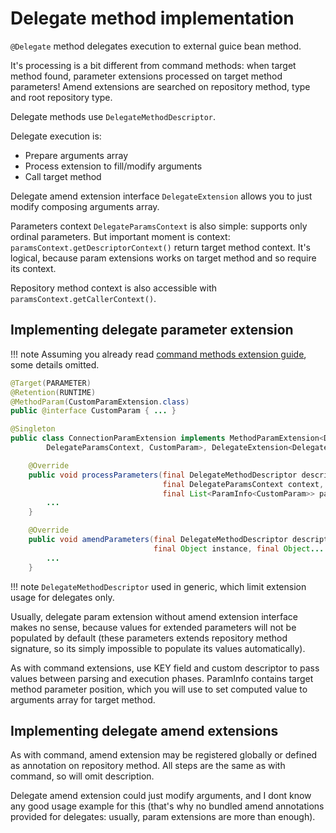 # Delegate method implementation

`@Delegate` method delegates execution to external guice bean method.

It's processing is a bit different from command methods: when target method found, parameter extensions processed on target method parameters! Amend extensions are searched on repository method, type and root repository type.

Delegate methods use `DelegateMethodDescriptor`.

Delegate execution is:

* Prepare arguments array
* Process extension to fill/modify arguments
* Call target method

Delegate amend extension interface `DelegateExtension` allows you to just modify composing arguments array.

Parameters context `DelegateParamsContext` is also simple: supports only ordinal parameters. 
But important moment is context: `paramsContext.getDescriptorContext()` return target method context. It's logical, because param extensions works on target method and so require its context.

Repository method context is also accessible with `paramsContext.getCallerContext()`.

## Implementing delegate parameter extension

!!! note
    Assuming you already read [command methods extension guide](commandinternals.md), some details omitted.

```java
@Target(PARAMETER)
@Retention(RUNTIME)
@MethodParam(CustomParamExtension.class)
public @interface CustomParam { ... }
```

```java
@Singleton
public class ConnectionParamExtension implements MethodParamExtension<DelegateMethodDescriptor,
        DelegateParamsContext, CustomParam>, DelegateExtension<DelegateMethodDescriptor> {

    @Override
    public void processParameters(final DelegateMethodDescriptor descriptor,
                                  final DelegateParamsContext context,
                                  final List<ParamInfo<CustomParam>> paramsInfo) {
        ...
    }

    @Override
    public void amendParameters(final DelegateMethodDescriptor descriptor, final Object[] targetArgs,
                                final Object instance, final Object... arguments) {
        ...
    }    
```

!!! note 
    `DelegateMethodDescriptor` used in generic, which limit extension usage for delegates only.

Usually, delegate param extension without amend extension interface makes no sense, because values for extended parameters will not be populated by default (these parameters extends repository method signature, so its simply impossible to populate its values automatically). 

As with command extensions, use KEY field and custom descriptor to pass values between parsing and execution phases. 
ParamInfo contains target method parameter position, which you will use to set computed value to arguments array for target method.

## Implementing delegate amend extensions

As with command, amend extension may be registered globally or defined as annotation on repository method. 
All steps are the same as with command, so will omit description.

Delegate amend extension could just modify arguments, and I dont know any good usage example for this (that's why no bundled amend annotations provided for delegates: usually, param extensions are more than enough).
